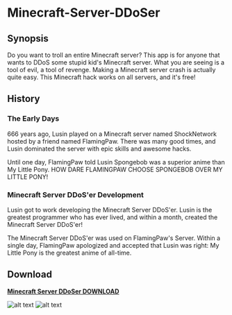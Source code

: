 # Minecraft-Server-DDoSer

## Synopsis
Do you want to troll an entire Minecraft server?
This app is for anyone that wants to DDoS some stupid kid's Minecraft server.  What you are seeing is a tool of evil, a tool of revenge.  Making a Minecraft server crash is actually quite easy. This Minecraft hack works on all servers, and it's free!

## History
### The Early Days
666 years ago, Lusin played on a Minecraft server named ShockNetwork hosted by a friend named FlamingPaw.  There was many good times, and Lusin dominated the server with epic skills and awesome hacks.

Until one day, FlamingPaw told Lusin Spongebob was a superior anime than My Little Pony.  HOW DARE FLAMINGPAW CHOOSE SPONGEBOB OVER MY LITTLE PONY!

### Minecraft Server DDoS'er Development
Lusin got to work developing the Minecraft Server DDoS'er.  Lusin is the greatest programmer who has ever lived, and within a month, created the Minecraft Server DDoS'er!

The Minecraft Server DDoS'er was used on FlamingPaw's Server.  Within a single day, FlamingPaw apologized and accepted that Lusin was right:  My Little Pony is the greatest anime of all-time.

## Download
**[Minecraft Server DDoSer DOWNLOAD](https://github.com/Lusin333/Minecraft-Server-DDoSer/releases/download/2020-06-03/Meinkraft.Server.DDoS.er.exe)**

![alt text](https://raw.githubusercontent.com/Lusin333/Meinkraft-Server-DDoSer/master/Meinkraft%20Server%20DDOS'er%20Icon%20-%20Lusin.png)
![alt text](https://raw.githubusercontent.com/Lusin333/Meinkraft-Server-DDoSer/master/Meinkraft%20Server%20DDoS'er%20Preview%20Pic.png)
